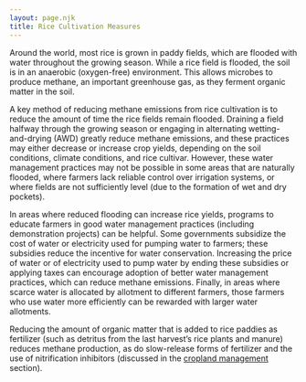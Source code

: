 ```yaml
---
layout: page.njk
title: Rice Cultivation Measures
---
```

Around the world, most rice is grown in paddy fields, which are flooded with water throughout the growing season.  While a rice field is flooded, the soil is in an anaerobic (oxygen-free) environment.  This allows microbes to produce methane, an important greenhouse gas, as they ferment organic matter in the soil.

A key method of reducing methane emissions from rice cultivation is to reduce the amount of time the rice fields remain flooded.  Draining a field halfway through the growing season or engaging in alternating wetting-and-drying (AWD) greatly reduce methane emissions, and these practices may either decrease or increase crop yields, depending on the soil conditions, climate conditions, and rice cultivar.  However, these water management practices may not be possible in some areas that are naturally flooded, where farmers lack reliable control over irrigation systems, or where fields are not sufficiently level (due to the formation of wet and dry pockets).

In areas where reduced flooding can increase rice yields, programs to educate farmers in good water management practices (including demonstration projects) can be helpful.  Some governments subsidize the cost of water or electricity used for pumping water to farmers; these subsidies reduce the incentive for water conservation.  Increasing the price of water or of electricity used to pump water by ending these subsidies or applying taxes can encourage adoption of better water management practices, which can reduce methane emissions.  Finally, in areas where scarce water is allocated by allotment to different farmers, those farmers who use water more efficiently can be rewarded with larger water allotments.

Reducing the amount of organic matter that is added to rice paddies as fertilizer (such as detritus from the last harvest’s rice plants and manure) reduces methane production, as do slow-release forms of fertilizer and the use of nitrification inhibitors (discussed in the [cropland management](/cropland-management) section).
